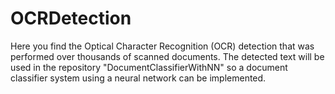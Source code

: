 # OCRDetection

Here you find the Optical Character Recognition (OCR) detection that was performed over thousands of scanned documents. The detected text will be used in the repository "DocumentClassifierWithNN" so a document classifier system using a neural network can be implemented.
